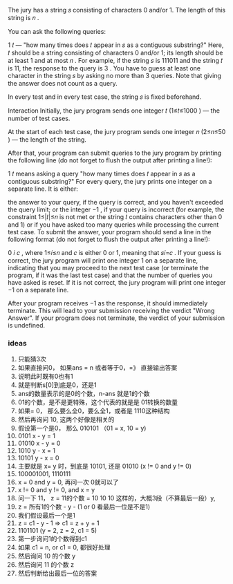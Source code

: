 The jury has a string 𝑠
 consisting of characters 0 and/or 1. The length of this string is 𝑛
.

You can ask the following queries:

1
 𝑡
 — "how many times does 𝑡
 appear in 𝑠
 as a contiguous substring?" Here, 𝑡
 should be a string consisting of characters 0 and/or 1; its length should be at least 1
 and at most 𝑛
. For example, if the string 𝑠
 is 111011 and the string 𝑡
 is 11, the response to the query is 3
.
You have to guess at least one character in the string 𝑠
 by asking no more than 3
 queries. Note that giving the answer does not count as a query.

In every test and in every test case, the string 𝑠
 is fixed beforehand.

Interaction
Initially, the jury program sends one integer 𝑡
 (1≤𝑡≤1000
) — the number of test cases.

At the start of each test case, the jury program sends one integer 𝑛
 (2≤𝑛≤50
) — the length of the string.

After that, your program can submit queries to the jury program by printing the following line (do not forget to flush the output after printing a line!):

1
 𝑡
 means asking a query "how many times does 𝑡
 appear in 𝑠
 as a contiguous substring?"
For every query, the jury prints one integer on a separate line. It is either:

the answer to your query, if the query is correct, and you haven't exceeded the query limit;
or the integer −1
, if your query is incorrect (for example, the constraint 1≤|𝑡|≤𝑛
 is not met or the string 𝑡
 contains characters other than 0 and 1) or if you have asked too many queries while processing the current test case.
To submit the answer, your program should send a line in the following format (do not forget to flush the output after printing a line!):

0
 𝑖
 𝑐
, where 1≤𝑖≤𝑛
 and 𝑐
 is either 0 or 1, meaning that 𝑠𝑖=𝑐
.
If your guess is correct, the jury program will print one integer 1
 on a separate line, indicating that you may proceed to the next test case (or terminate the program, if it was the last test case) and that the number of queries you have asked is reset. If it is not correct, the jury program will print one integer −1
 on a separate line.

After your program receives −1
 as the response, it should immediately terminate. This will lead to your submission receiving the verdict "Wrong Answer". If your program does not terminate, the verdict of your submission is undefined.

 ### ideas
 1. 只能猜3次
 2. 如果直接问0， 如果ans = n 或者等于0，=》 直接输出答案
 3. 说明此时既有0也有1
 4. 就是判断s[0]到底是0，还是1
 5. ans的数量表示的是0的个数，n-ans 就是1的个数
 6. 01的个数，是不是更特殊，这个代表的就是是 01转换的数量
 7. 如果= 0， 那么要么全0，要么全1，或者是 1110这种结构
 8. 然后再询问 10, 这两个好像是相关的
 9. 假设第一个是0， 那么 010101 （01 = x, 10 = y)
 10. 0101 x - y = 1
 11. 01010 x - y = 0
 12. 1010 y - x = 1
 13. 10101 y - x = 0
 14. 主要就是 x= y 时，到底是 10101, 还是 01010 (x != 0 and y != 0)
 15. 100001001, 1110111
 16. x = 0 and y = 0, 再问一次 0就可以了
 17. x != 0 and y != 0, and x = y
 18. 问一下 11， z = 11的个数 = 10 10 10 这样的，大概3段（不算最后一段）y, 
 19. z = 所有1的个数 - y - (1 or 0 看最后一位是不是1)
 20. 我们假设最后一个是1
 21. z = c1 - y - 1 => c1 = z + y + 1
 22. 1101101  (y = 2, z = 2, c1 = 5)
 23. 第一步询问1的个数得到c1
 24. 如果 c1 = n, or c1 = 0, 都很好处理
 25. 然后询问 10 的个数 y
 26. 然后询问 11 的个数 z
 27. 然后判断给出最后一位的答案